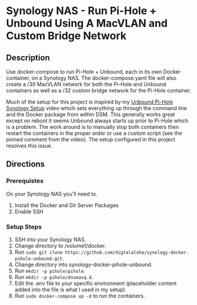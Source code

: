 # Synology NAS - Run Pi-Hole + Unbound Using A MacVLAN and Custom Bridge Network

## Description

Use docker-compose to run Pi-Hole + Unbound, each in its own Docker container, on a Synology NAS.  The docker-compose.yaml file will also create a /30
MacVLAN network for both the Pi-Hole and Unbound containers as well as a /32 custom bridge network for the Pi-Hole container.  

Much of the setup for this project is inspired by my [Unbound Pi-Hole Synology Setup](https://youtu.be/-546g1w_L3w) video which sets everything up through 
the command line and the Docker package from within DSM.  This generally works great except on reboot it seems Unbound always starts up prior to
Pi-Hole which is a problem.  The work around is to manually stop both containers then restart the containers in the proper order or use a custom 
script (see the pinned comment from the video).  The setup configured in this project resolves this issue.

## Directions

### Prerequistes

On your Synology NAS you'll need to.
1. Install the Docker and Git Server Packages
2. Enable SSH

### Setup Steps
1. SSH into your Synology NAS.
2. Change directory to /volume1/docker.
3. Run `sudo git clone https://github.com/digtalaloha/synology-docker-pihole-unbound.git`.
4. Change directory into synology-docker-pihole-unbound.
5. Run `mkdir -p pihole/pihole`.
6. Run `mkdir -p pihole/dnsmasq.d`.
7. Edit the .env file to your specific environment (placeholder content added into the file is what I used in my setup).
8. Run `sudo docker-compose up -d` to run the containers.
